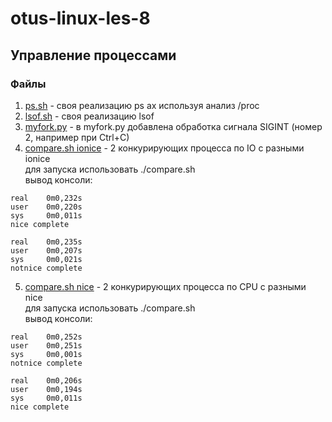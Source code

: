# otus-linux-les-8
## Управление процессами


### Файлы  
1. [ps.sh] - своя реализацию ps ax используя анализ /proc  
2. [lsof.sh] - своя реализацию lsof  
3. [myfork.py] - в myfork.py добавлена обработка сигнала SIGINT (номер 2, например при Ctrl+C)
4. [compare.sh ionice] - 2 конкурирующих процесса по IO с разными ionice  
для запуска использовать ./compare.sh  
вывод консоли:  
```
real    0m0,232s
user    0m0,220s
sys     0m0,011s
nice complete

real    0m0,235s
user    0m0,207s
sys     0m0,021s
notnice complete

```  
5. [compare.sh nice] - 2 конкурирующих процесса по CPU с разными nice  
для запуска использовать ./compare.sh  
вывод консоли:  
```
real    0m0,252s
user    0m0,251s
sys     0m0,001s
notnice complete

real    0m0,206s
user    0m0,194s
sys     0m0,011s
nice complete

```


[ps.sh]:https://github.com/octokama/otus-linux/blob/main/10-proc/ps.sh
[lsof.sh]:https://github.com/octokama/otus-linux/blob/main/10-proc/lsof.sh
[myfork.py]:https://github.com/octokama/otus-linux/blob/main/10-proc/myfork.py
[compare.sh ionice]:https://github.com/octokama/otus-linux/blob/main/10-proc/ionice/compare.sh
[compare.sh nice]:https://github.com/octokama/otus-linux/blob/main/10-proc/nice/compare.sh
